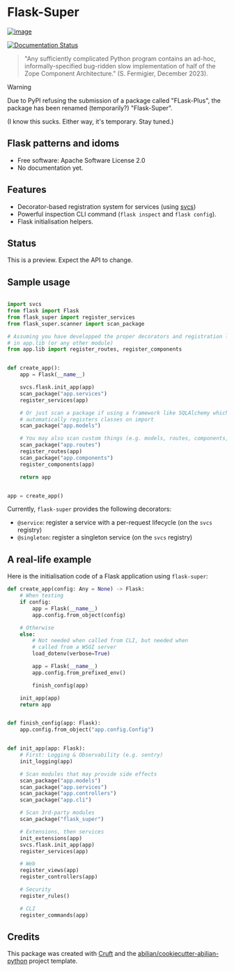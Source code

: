 # Flask-Super

[![image](https://img.shields.io/pypi/v/flask_super.svg)](https://pypi.python.org/pypi/flask_super)

[![Documentation Status](https://readthedocs.org/projects/flask-super/badge/?version=latest)](https://flask-super.readthedocs.io/en/latest/?version=latest)

> "Any sufficiently complicated Python program contains an ad-hoc, informally-specified
> bug-ridden slow implementation of half of the Zope Component Architecture." (S. Fermigier, December 2023).


> [!WARNING]
> Due to PyPI refusing the submission of a package called "FLask-Plus", the package
> has been renamed (temporarily?) "Flask-Super".
>
> (I know this sucks. Either way, it's temporary. Stay tuned.)


## Flask patterns and idoms

-   Free software: Apache Software License 2.0
-   No documentation yet.


## Features

- Decorator-based registration system for services (using [svcs](https://svcs.hynek.me/))
- Powerful inspection CLI command (`flask inspect` and `flask config`).
- Flask initialisation helpers.


## Status

This is a preview. Expect the API to change.

## Sample usage

```python

import svcs
from flask import Flask
from flask_super import register_services
from flask_super.scanner import scan_package

# Assuming you have developped the proper decorators and registration logic
# in app.lib (or any other module)
from app.lib import register_routes, register_components


def create_app():
    app = Flask(__name__)

    svcs.flask.init_app(app)
    scan_package("app.services")
    register_services(app)

    # Or just scan a package if using a framework like SQLAlchemy which
    # automatically registers classes on import
    scan_package("app.models")

    # You may also scan custom things (e.g. models, routes, components, etc.)
    scan_package("app.routes")
    register_routes(app)
    scan_package("app.components")
    register_components(app)

    return app


app = create_app()
```

Currently, `flask-super` provides the following decorators:

- `@service`: register a service with a per-request lifecycle (on the `svcs` registry)
- `@singleton`: register a singleton service (on the `svcs` registry)


## A real-life example

Here is the initialisation code of a Flask application using `flask-super`:

```python
def create_app(config: Any = None) -> Flask:
    # When testing
    if config:
        app = Flask(__name__)
        app.config.from_object(config)

    # Otherwise
    else:
        # Not needed when called from CLI, but needed when
        # called from a WSGI server
        load_dotenv(verbose=True)

        app = Flask(__name__)
        app.config.from_prefixed_env()

        finish_config(app)

    init_app(app)
    return app


def finish_config(app: Flask):
    app.config.from_object("app.config.Config")


def init_app(app: Flask):
    # First: Logging & Observability (e.g. sentry)
    init_logging(app)

    # Scan modules that may provide side effects
    scan_package("app.models")
    scan_package("app.services")
    scan_package("app.controllers")
    scan_package("app.cli")

    # Scan 3rd-party modules
    scan_package("flask_super")

    # Extensions, then services
    init_extensions(app)
    svcs.flask.init_app(app)
    register_services(app)

    # Web
    register_views(app)
    register_controllers(app)

    # Security
    register_rules()

    # CLI
    register_commands(app)
```

## Credits

This package was created with [Cruft](https://cruft.github.io/cruft/)
and the
[abilian/cookiecutter-abilian-python](https://github.com/abilian/cookiecutter-abilian-python)
project template.
